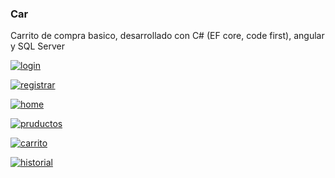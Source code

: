 <h3>Car</h3>
<p>Carrito de compra basico, desarrollado con C# (EF core, code first), angular y SQL Server</p>
<p><a href="https://ibb.co/YWzPr3Q"><img src="https://i.ibb.co/3sD4J7d/login.png" alt="login" border="0"></a></p>
<p><a href="https://ibb.co/YBgSZv5"><img src="https://i.ibb.co/1GcN6HC/registrar.png" alt="registrar" border="0"></a></p>
<p><a href="https://ibb.co/sV3xPmv"><img src="https://i.ibb.co/S3vYxsX/home.png" alt="home" border="0"></a></p>
<p><a href="https://ibb.co/72L3bTH"><img src="https://i.ibb.co/4P3bJDc/pruductos.png" alt="pruductos" border="0"></a></p>
<p><a href="https://ibb.co/jwb5fcC"><img src="https://i.ibb.co/LgYPRLT/carrito.png" alt="carrito" border="0"></a></p>
<p><a href="https://ibb.co/hKSB34N"><img src="https://i.ibb.co/kht4NwT/historial.png" alt="historial" border="0"></a></p>
